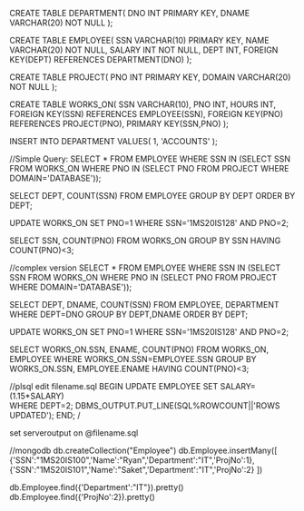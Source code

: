 CREATE TABLE DEPARTMENT(
	DNO INT PRIMARY KEY,
	DNAME VARCHAR(20) NOT NULL
);

CREATE TABLE EMPLOYEE(
 	SSN VARCHAR(10) PRIMARY KEY,
	NAME VARCHAR(20) NOT NULL,
    SALARY INT NOT NULL,
    DEPT INT,
    FOREIGN KEY(DEPT) REFERENCES DEPARTMENT(DNO)
);

CREATE TABLE PROJECT(
	PNO INT PRIMARY KEY,
	DOMAIN VARCHAR(20) NOT NULL
);

CREATE TABLE WORKS_ON(
	SSN VARCHAR(10),
    PNO INT,
    HOURS INT,
    FOREIGN KEY(SSN) REFERENCES EMPLOYEE(SSN),
    FOREIGN KEY(PNO) REFERENCES PROJECT(PNO),
    PRIMARY KEY(SSN,PNO)
);

INSERT INTO DEPARTMENT VALUES(
  	1,
  	'ACCOUNTS'
);

//Simple Query:
SELECT * FROM EMPLOYEE WHERE SSN IN
(SELECT SSN FROM WORKS_ON WHERE PNO IN
(SELECT PNO FROM PROJECT WHERE DOMAIN='DATABASE'));

SELECT DEPT, COUNT(SSN) FROM EMPLOYEE
GROUP BY DEPT
ORDER BY DEPT;

UPDATE WORKS_ON SET PNO=1 WHERE SSN='1MS20IS128' AND PNO=2;

SELECT SSN, COUNT(PNO) FROM WORKS_ON
GROUP BY SSN
HAVING COUNT(PNO)<3;

//complex version
SELECT * FROM EMPLOYEE WHERE SSN IN
(SELECT SSN FROM WORKS_ON WHERE PNO IN
(SELECT PNO FROM PROJECT WHERE DOMAIN='DATABASE'));

SELECT DEPT, DNAME, COUNT(SSN) FROM EMPLOYEE, DEPARTMENT
WHERE DEPT=DNO
GROUP BY DEPT,DNAME
ORDER BY DEPT;

UPDATE WORKS_ON SET PNO=1 WHERE SSN='1MS20IS128' AND PNO=2;

SELECT WORKS_ON.SSN, ENAME, COUNT(PNO) FROM WORKS_ON, EMPLOYEE
WHERE WORKS_ON.SSN=EMPLOYEE.SSN
GROUP BY WORKS_ON.SSN, EMPLOYEE.ENAME
HAVING COUNT(PNO)<3;

//plsql
edit filename.sql
BEGIN
    UPDATE EMPLOYEE
    SET SALARY=(1.15*SALARY)    
    WHERE DEPT=2;
    DBMS_OUTPUT.PUT_LINE(SQL%ROWCOUNT||'ROWS UPDATED');
END;
/

set serveroutput on
@filename.sql

//mongodb
db.createCollection("Employee")
db.Employee.insertMany([
    {'SSN':"1MS20IS100",'Name':"Ryan",'Department':"IT",'ProjNo':1},
    {'SSN':"1MS20IS101",'Name':"Saket",'Department':"IT",'ProjNo':2}
    ])
    
db.Employee.find({'Department':"IT"}).pretty()
db.Employee.find({'ProjNo':2}).pretty()




